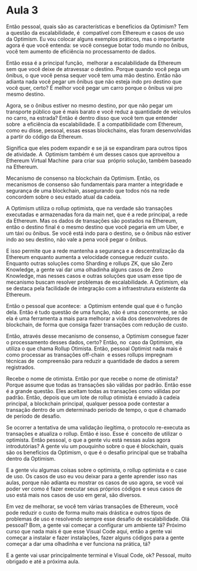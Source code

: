 # Aula 3

Então pessoal, quais são as características e benefícios da Optimism? Tem a questão da escalabilidade, é  compatível com Ethereum e casos de uso da Optimism. Eu vou colocar alguns exemplos práticos, mas o importante agora é que você entenda: se você consegue botar todo mundo no ônibus, você tem aumento de eficiência no processamento de dados.

Então essa é a principal função,  melhorar a escalabilidade da Ethereum  sem que você deixe de atravessar o destino. Porque quando você pega um ônibus, o que você pensa sequer você tem uma mão destino. Então não adianta nada você pegar um ônibus que não esteja indo pro destino que você quer, certo? É melhor você pegar um carro porque o ônibus vai pro mesmo destino.

Agora, se o ônibus estiver no mesmo destino, por que não pegar um transporte público que é mais barato e você reduz a quantidade de veículos no carro, na estrada? Então é dentro disso que você tem que entender sobre  a eficiência da escalabilidade. E a compatibilidade com Ethereum, como eu disse, pessoal, essas essas blockchains, elas foram desenvolvidas a partir do código da Ethereum.

Significa que eles podem expandir e se já se expandiram para outros tipos de atividade. A  Optimism também é um desses casos que aproveitou a  Ethereum Virtual Machine  para criar sua  próprio solução, também baseado na Ethereum.

Mecanismo de consenso na blockchain da Optimism. Então, os mecanismos de consenso são fundamentais para manter a integridade e segurança de uma blockchain, assegurando que todos nós na rede concordem sobre o seu estado atual da cadeia.

A Optimism utiliza o rollup optimista, que na verdade são transações executadas e armazenadas fora da main net, que é a rede principal, a rede da Ethereum. Mas os dados de transações são postados na Ethereum, então o destino final é o mesmo destino que você pegaria em um Uber, e um táxi ou ônibus. Se você está indo para o destino, se o ônibus não estiver indo ao seu destino, não vale a pena você pegar o ônibus.

E isso permite que a rede mantenha a segurança e a descentralização da Ethereum enquanto aumenta a velocidade consegue reduzir custo. Enquanto outras soluções como Sharding e rollups ZK, que são Zero Knowledge, a gente vai dar uma olhadinha alguns casos de Zero Knowledge, mas nesses casos e outras soluções que usam esse tipo de mecanismo buscam resolver problemas de escalabilidade. A Optimism, ela se destaca pela facilidade de integração com a infraestrutura existente da Ethereum.

Então o pessoal que acontece:  a Optimism entende qual que é o função dela. Então é tudo questão de uma função, não é uma concorrente, se não ela é uma ferramenta a mais para melhorar a vida dos desenvolvedores de blockchain, de forma que consiga fazer transações com redução de custo.

Então, através desse mecanismo de consenso, a Optimism consegue fazer o processamento desses dados, certo? Então, no  caso da Optimism, ela utiliza o que chama Rollup Otimista. Então, pessoal Optimist nada mais é como processar as transações off-chain  e esses rollups impregnam técnicas de  compreensão para reduzir a quantidade de dados a serem registrados.

Recebe o nome de otimista. Então por que recebe o nome de otimista? Porque assume que todas as transações são válidas por padrão. Então esse é a grande questão. Eles aceitam todas as transações como válidas por padrão. Então, depois que um lote de rollup otimista é enviado à cadeia principal, a blockchain principal, qualquer pessoa pode contestar a transação dentro de um determinado período de tempo, o que é chamado de período de desafio.

Se ocorrer a tentativa de uma validação ilegítima, o protocolo re-executa as transações e atualiza o rollup. Então é isso. Esse é  conceito de utilizar o optimista. Então pessoal, o que a gente viu está nessas aulas agora introdutórias? A gente viu um pouquinho sobre o que é blockchain, quais são os benefícios da Optimism, o que é o desafio principal que se trabalha dentro da Optimism.

E a gente viu algumas coisas sobre o optimista, o rollup optimista e o case de uso. Os casos de uso eu vou deixar para a gente aprender isso nas aulas, porque não adianta eu mostrar os casos de uso agora, se você vai poder ver como é fazer executar seus próprios códigos e seus casos de uso está mais nos casos de uso em geral, são diversos.

Em vez de melhorar, se você tem várias transações de Ethereum, você pode reduzir o custo de forma muito mais drástica e outros tipos de problemas de uso e resolvendo sempre esse desafio de escalabilidade. Olá pessoal? Bom, a gente vai começar a configurar um ambiente tá? Próximo curso que nada mais é que esse Visual Code aqui, então a gente vai começar a instalar e fazer instalações, fazer alguns códigos para a gente começar a dar uma olhadinha e ver funciona na prática, tá?

E a gente vai usar principalmente terminal e Visual Code, ok? Pessoal, muito obrigado e até a próxima aula.
